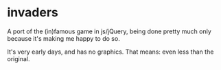 invaders
========
A port of the (in)famous game in js/jQuery, being done pretty much only because it's making me happy to do so.

It's very early days, and has no graphics. That means: even less than the original.